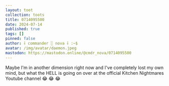 ```yaml
---
layout: toot
collection: toots
title: 0714095500
date: 2024-07-14
published: true
tags: []
pinned: false
author: ⸸ commander ░ nova ⸸ :~$
avatar: /img/avatar/daemon.jpeg
mastodon: https://mastodon.online/@cmdr_nova/0714095500
---
```


Maybe I'm in another dimension right now and I've completely lost my own mind, but what the HELL is going on over at the official Kitchen Nightmares Youtube channel 😂 😂 😂
